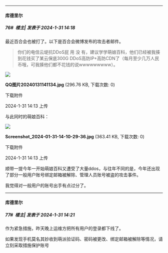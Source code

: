 
*****

####  库德里尔  
##### 76#         楼主| 发表于 2024-1-31 14:18

最近百合会也被打了。以下是百合会微博发布的攻击者邮件。
 <blockquote>你们的电信云堤抗DDoS屁 用 没 有，建议学学萌娘百科，他们已经被我揍到花钱买了某云保底300G DDoS高防IP+高防CDN了（每月至少几万人民币哦，可我揍他们都不花钱的说wwwwwwwww）。</blockquote>

<img src="https://img.saraba1st.com/forum/202401/31/141300bdquludgggoyvqc2.jpg" referrerpolicy="no-referrer">

<strong>QQ图片20240131141134.jpg</strong> (296.76 KB, 下载次数: 0)

下载附件

2024-1-31 14:13 上传

与此同时的萌娘百科：

<img src="https://img.saraba1st.com/forum/202401/31/141334n4j9uwuwzbn54wyn.jpg" referrerpolicy="no-referrer">

<strong>Screenshot_2024-01-31-14-10-29-36.jpg</strong> (363.41 KB, 下载次数: 0)

下载附件

2024-1-31 14:13 上传

顺带一提今年一开始萌娘百科又遭受了大量ddos，与往年不同的是，今年还出现了部分一般用户账号绑定邮箱被解除、管理人员账号被盗的攻击事件。

我觉得对一般用户的账号出手有点过分了。

*****

####  库德里尔  
##### 77#         楼主| 发表于 2024-1-31 14:21

作为紧急措施，昨天晚上运维方把所有用户的登录都下线了。

如果发现手机莫名其妙收到萌派验证码、密码被更改、绑定邮箱被解除等情况，请立刻采取措施保护账号

